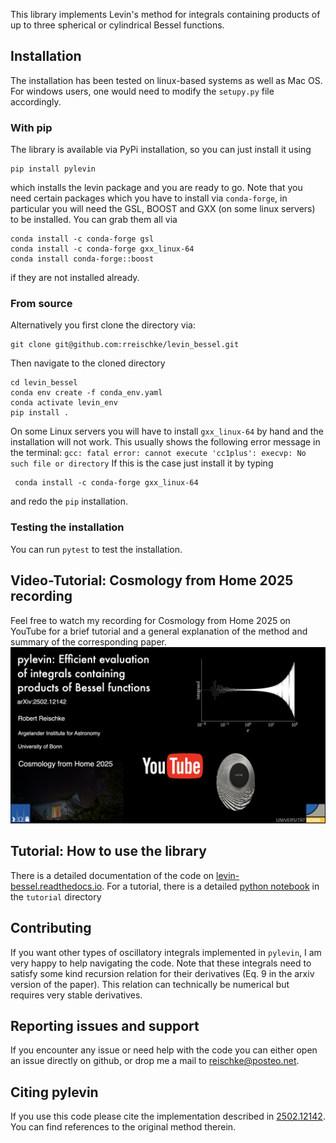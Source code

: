 This library implements Levin's method for integrals containing products of up to three spherical or cylindrical Bessel functions.

## Installation
The installation has been tested on linux-based systems as well as Mac OS. For windows users, one would need to modify the ``setupy.py`` file accordingly. 
### With pip
The library is available via PyPi installation, so you can just install it using 
```shell
pip install pylevin
```
which installs the levin package and you are ready to go. Note that you need certain packages which you have to install via ``conda-forge``, in particular you will need the GSL, BOOST and GXX (on some linux servers) to be installed. You can grab them all via
```shell
conda install -c conda-forge gsl
conda install -c conda-forge gxx_linux-64
conda install conda-forge::boost
```
if they are not installed already.

### From source
Alternatively you first clone the directory via:
```shell
git clone git@github.com:rreischke/levin_bessel.git
```

Then navigate to the cloned directory
```shell
cd levin_bessel
conda env create -f conda_env.yaml
conda activate levin_env
pip install .
```
On some Linux servers you will have to install ``gxx_linux-64`` by hand and the installation will not work. This usually shows the following error message in the terminal:
``
gcc: fatal error: cannot execute 'cc1plus': execvp: No such file or directory
``
If this is the case just install it by typing
```shell
 conda install -c conda-forge gxx_linux-64
```
and redo the ``pip`` installation. 

### Testing the installation
You can run ``pytest`` to test the installation.


## Video-Tutorial: Cosmology from Home 2025 recording
Feel free to watch my recording for Cosmology from Home 2025 on YouTube for a brief tutorial and a general explanation of the method and summary of the corresponding paper.
[![my recording for Cosmology from Home 2025 on youtube](./docs/levin_talk.png)](https://www.youtube.com/watch?v=RcZVc6emnQU&t=2s)


## Tutorial: How to use the library
There is a detailed documentation of the code on [levin-bessel.readthedocs.io](https://levin-bessel.readthedocs.io/en/latest/). For a tutorial, there is a detailed [python notebook](https://github.com/rreischke/levin_bessel/blob/main/tutorial/levin_tutorial.ipynb) in the ``tutorial`` directory

## Contributing
If you want other types of oscillatory integrals implemented in ``pylevin``, I am very happy to help navigating the code. Note that these integrals need to satisfy some kind recursion relation for their derivatives (Eq. 9 in the arxiv version of the paper). This relation can technically be numerical but requires very stable derivatives.

## Reporting issues and support
If you encounter any issue or need help with the code you can either open an issue directly on github, or drop me a mail to reischke@posteo.net.


## Citing pylevin
If you use this code please cite the implementation described in [2502.12142](https://arxiv.org/abs/2502.12142). You can find references to the original method therein.

